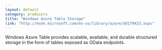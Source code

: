```yaml
---
layout: default
category: producers
title: "Windows Azure Table Storage"
link: "http://msdn.microsoft.com/en-us/library/azure/dd179423.aspx"
---
```

Windows Azure Table provides scalable, available, and durable structured storage in the form of tables exposed as OData endpoints.
